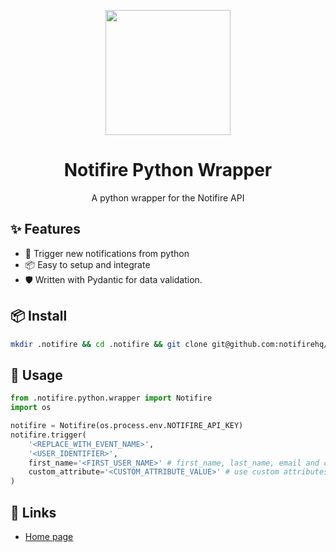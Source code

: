 <p align="center">
  <a href="https://notifire.co">
    <img width="200" src="https://notifire.co/img/logo.png">
  </a>
</p>

<h1 align="center">Notifire Python Wrapper</h1>

<div align="center">

A python wrapper for the Notifire API

</div>

## ✨ Features

- 🌈 Trigger new notifications from python
- 📦 Easy to setup and integrate
- 🛡 Written with Pydantic for data validation.

## 📦 Install

```bash
mkdir .notifire && cd .notifire && git clone git@github.com:notifirehq/python.git
```

## 🔨 Usage

```python
from .notifire.python.wrapper import Notifire
import os

notifire = Notifire(os.process.env.NOTIFIRE_API_KEY)
notifire.trigger(
    '<REPLACE_WITH_EVENT_NAME>',
    '<USER_IDENTIFIER>',
    first_name='<FIRST_USER_NAME>' # first_name, last_name, email and channels are optional
    custom_attribute='<CUSTOM_ATTRIBUTE_VALUE>' # use custom attributes from each event here
)

```

## 🔗 Links

- [Home page](https://notifire.co/)